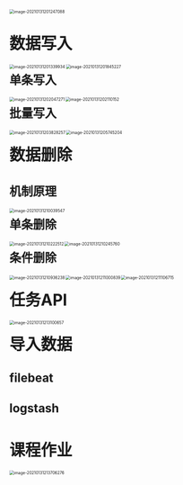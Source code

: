 

<img src="https://gitee.com/tworan/typora-img/raw/master/imgs/image-20210131201247088.png" alt="image-20210131201247088" style="zoom:50%;" align='left'/>



# 数据写入

<img src="https://gitee.com/tworan/typora-img/raw/master/imgs/image-20210131201339934.png" alt="image-20210131201339934" style="zoom:50%;" align='left'/>



<img src="https://gitee.com/tworan/typora-img/raw/master/imgs/image-20210131201845227.png" alt="image-20210131201845227" style="zoom:50%;" align='left'/>



## 单条写入

<img src="https://gitee.com/tworan/typora-img/raw/master/imgs/image-20210131202047271.png" alt="image-20210131202047271" style="zoom:50%;" align='left'/>



<img src="https://gitee.com/tworan/typora-img/raw/master/imgs/image-20210131202110152.png" alt="image-20210131202110152" style="zoom:50%;" align='left'/>



## 批量写入



<img src="https://gitee.com/tworan/typora-img/raw/master/imgs/image-20210131203828257.png" alt="image-20210131203828257" style="zoom:50%;" align='left'/>



<img src="https://gitee.com/tworan/typora-img/raw/master/imgs/image-20210131205745204.png" alt="image-20210131205745204" style="zoom:50%;" align='left'/>



# 数据删除

## 机制原理

<img src="https://gitee.com/tworan/typora-img/raw/master/imgs/image-20210131210039547.png" alt="image-20210131210039547" style="zoom:50%;" align='left'/>



## 单条删除

<img src="https://gitee.com/tworan/typora-img/raw/master/imgs/image-20210131210222512.png" alt="image-20210131210222512" style="zoom:50%;" align='left'/>



<img src="https://gitee.com/tworan/typora-img/raw/master/imgs/image-20210131210245760.png" alt="image-20210131210245760" style="zoom:50%;" align='left'/>

## 条件删除

<img src="https://gitee.com/tworan/typora-img/raw/master/imgs/image-20210131210936238.png" alt="image-20210131210936238" style="zoom:50%;" align='left'/>



<img src="https://gitee.com/tworan/typora-img/raw/master/imgs/image-20210131211000839.png" alt="image-20210131211000839" style="zoom:50%;" align='left'/>



<img src="https://gitee.com/tworan/typora-img/raw/master/imgs/image-20210131211106715.png" alt="image-20210131211106715" style="zoom:50%;" align='left'/>



# 任务API

<img src="https://gitee.com/tworan/typora-img/raw/master/imgs/image-20210131213100657.png" alt="image-20210131213100657" style="zoom:50%;" align='left'/>



# 导入数据

## filebeat

## logstash



# 课程作业

<img src="https://gitee.com/tworan/typora-img/raw/master/imgs/image-20210131213706276.png" alt="image-20210131213706276" style="zoom:50%;" align='left'/>